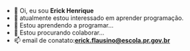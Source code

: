 - 👋 Oi, eu sou **Erick Henrique**
- 👀 atualmente estou interessado em aprender programação.
- 🌱 Estou aprendendo a programar...
- 💞️ Estou procurando colaborar...
- 📫 email de conatato:**erick.flausino@escola.pr.gov.br**

<!---
Heryzin/Heryzin é um repositório ✨ especial ✨ porque seu `README.md` (este arquivo) aparece no seu perfil do GitHub.
Você pode clicar no link Visualizar para dar uma olhada nas suas alterações.
--->
